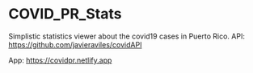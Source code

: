 # COVID_PR_Stats
Simplistic statistics viewer about the covid19 cases in Puerto Rico.
API: https://github.com/javieraviles/covidAPI

App: https://covidpr.netlify.app
